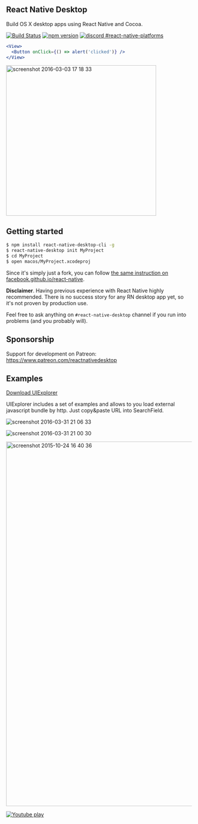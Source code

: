 ## React Native Desktop

Build OS X desktop apps using React Native and Cocoa.

[![Build Status](https://travis-ci.org/ptmt/react-native-desktop.svg)](https://travis-ci.org/ptmt/react-native-desktop)
[![npm version](https://badge.fury.io/js/react-native-desktop.svg)](https://badge.fury.io/js/react-native-desktop)
[![discord #react-native-platforms](https://img.shields.io/badge/reactiflux-%23react--native--platforms-blue.svg)](http://reactiflux.com)

```jsx
<View>
  <Button onClick={() => alert('clicked')} />
</View>
```
<img width="407" alt="screenshot 2016-03-03 17 18 33" src="https://cloud.githubusercontent.com/assets/1004115/13496949/fe98e5e2-e163-11e5-9ded-0b4449950c8f.png">

## Getting started

``` bash
$ npm install react-native-desktop-cli -g
$ react-native-desktop init MyProject
$ cd MyProject
$ open macos/MyProject.xcodeproj
```
Since it's simply just a fork, you can follow [the same instruction on facebook.github.io/react-native](http://facebook.github.io/react-native/docs/getting-started.html#content).

**Disclaimer**. Having previous experience with React Native highly recommended. There is no success story for any RN desktop app yet, so it's not proven by production use.

Feel free to ask anything on `#react-native-desktop` channel if you run into problems (and you probably will).

## Sponsorship

Support for development on Patreon: https://www.patreon.com/reactnativedesktop

## Examples

[Download UIExplorer](https://github.com/ptmt/react-native-desktop/files/199128/UIExplorer.zip)

UIExplorer includes a set of examples and allows to you load external javascript bundle by http. Just copy&paste URL into SearchField.


![screenshot 2016-03-31 21 06 33](https://cloud.githubusercontent.com/assets/1004115/14185918/91648d8c-f784-11e5-82b6-fcd08b74b89a.png)

![screenshot 2016-03-31 21 00 30](https://cloud.githubusercontent.com/assets/1004115/14185806/1cd2dfdc-f784-11e5-8c14-de0ca21f7ead.png)

<img width="986" alt="screenshot 2015-10-24 16 40 36" src="https://cloud.githubusercontent.com/assets/1004115/14185895/7c133eb0-f784-11e5-8e3c-ca36aa351a26.png">


[![Youtube play](https://cloud.githubusercontent.com/assets/1004115/11685246/75db9d6a-9e99-11e5-8378-1d5cea6053c0.png)](https://www.youtube.com/watch?v=m1-LNKIuqtI)
